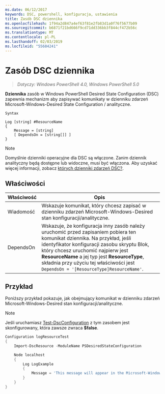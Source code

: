 ```yaml
---
ms.date: 06/12/2017
keywords: DSC, powershell, konfiguracja, ustawienia
title: Zasób DSC dziennika
ms.openlocfilehash: 1f94a2d847a4ef63f81e2fb83d1a0f76f5677b09
ms.sourcegitcommit: b6871f21bd666f9cd71dd336bb3f844cf472b56c
ms.translationtype: MT
ms.contentlocale: pl-PL
ms.lasthandoff: 02/03/2019
ms.locfileid: "55684241"
---
```

# <a name="dsc-log-resource"></a>Zasób DSC dziennika

> _Dotyczy: Windows PowerShell 4.0, Windows PowerShell 5.0_

__Dziennika__ zasób w Windows PowerShell Desired State Configuration (DSC) zapewnia mechanizm aby zapisywać komunikaty w dzienniku zdarzeń Microsoft-Windows-Desired State Configuration / analityczne.

```
Syntax

Log [string] #ResourceName
{
    Message = [string]
    [ DependsOn = [string[]] ]
}
```

> [!NOTE]
> Domyślnie dzienniki operacyjne dla DSC są włączone. Zanim dziennik analityczny będą dostępne lub widoczne, musi być włączona. Aby uzyskać więcej informacji, zobacz [których dzienniki zdarzeń DSC?](../../../troubleshooting/troubleshooting.md#where-are-dsc-event-logs).

## <a name="properties"></a>Właściwości

| Właściwość | Opis |
| --- | --- |
| Wiadomość| Wskazuje komunikat, który chcesz zapisać w dzienniku zdarzeń Microsoft-Windows-Desired stan konfiguracji/analityczne.|
| DependsOn | Wskazuje, że konfiguracja inny zasób należy uruchomić przed zapisaniem pobiera ten komunikat dziennika. Na przykład, jeśli identyfikator konfiguracji zasobu skryptu Blok, który chcesz uruchomić najpierw jest **ResourceName** a jej typ jest **ResourceType**, składnia przy użyciu tej właściwości jest `DependsOn = '[ResourceType]ResourceName'`.|

## <a name="example"></a>Przykład

Poniższy przykład pokazuje, jak obejmujący komunikat w dzienniku zdarzeń Microsoft-Windows-Desired stan konfiguracji/analityczne.

> [!NOTE]
> Jeśli uruchamiasz [Test-DscConfiguration](https://technet.microsoft.com/en-us/library/dn407382.aspx) z tym zasobem jest skonfigurowany, która zawsze zwraca **$false**.

```powershell
Configuration logResourceTest
{
    Import-DscResource -ModuleName PSDesiredStateConfiguration

    Node localhost
    {
        Log LogExample
        {
            Message = 'This message will appear in the Microsoft-Windows-Desired State Configuration/Analytic event log.'
        }
    }
}
```
